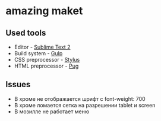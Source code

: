# amazing maket

## Used tools

* Editor - [Sublime Text 2](https://atom.io/)
* Build system - [Gulp](http://gulpjs.com/)
* CSS preprocessor - [Stylus](http://stylus-lang.com/)
* HTML preprocessor - [Pug](http://jade-lang.com/)

## Issues

* В хроме не отображается шрифт с font-weight: 700
* В хроме ломается сетка на разрешении tablet и screen
* В мозилле не работает меню
